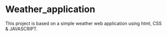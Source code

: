 # Weather_application
This project is based on a simple weather web application using html, CSS &amp; JAVASCRIPT.
